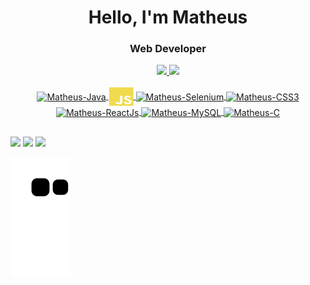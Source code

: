 <h1 align="center"> Hello, I'm Matheus </h1>
<h3 align="center"> Web Developer </h3>

<div align="center">
  <a href="https://github.com/matheusbruns">
  <img height="150px" src="https://github-readme-stats.vercel.app/api?username=matheusbruns&show_icons=true&theme=dark&include_all_commits=true&count_private=true"/>
  <img height="150px" src="https://github-readme-stats.vercel.app/api/top-langs/?username=matheusbruns&layout=compact&langs_count=7&theme=dark"/>
</div>
  
<div style="display:  inline_block"  align="center"><br>
  
  <a href="https://docs.oracle.com/en/java/">
    <img align="center"  alt="Matheus-Java"    height="50" width="40"  src="https://cdn.jsdelivr.net/gh/devicons/devicon/icons/java/java-original.svg" />
  </a>
  <a href="https://developer.mozilla.org/pt-BR/docs/Web/JavaScript">
    <img align="center"  alt="Matheus-Js"  height="30" width="40" src="https://raw.githubusercontent.com/devicons/devicon/master/icons/javascript/javascript-plain.svg"/>
  </a>
  <a href="https://www.selenium.dev/">
    <img align="center"  alt="Matheus-Selenium"    height="30" width="40"  src="https://cdn.jsdelivr.net/gh/devicons/devicon/icons/selenium/selenium-original.svg" />
  </a>
  <a href = "https://developer.mozilla.org/pt-BR/docs/Web/CSS">
    <img align="center"  alt="Matheus-CSS3"    height="30" width="40"  src="https://cdn.jsdelivr.net/gh/devicons/devicon/icons/css3/css3-original.svg"/>
  </a>
  <a href="https://pt-br.reactjs.org/">
    <img align="center"  alt="Matheus-ReactJs" height="50" width="40"  src="https://cdn.jsdelivr.net/gh/devicons/devicon/icons/react/react-original.svg"/>
  </a>
  <a href = "https://www.mysql.com/">  
    <img align="center"  alt="Matheus-MySQL"   height="50" width="40"  src="https://cdn.jsdelivr.net/gh/devicons/devicon/icons/mysql/mysql-original-wordmark.svg"/>
  </a>
  <a href = "https://www.w3schools.com/c/">
    <img align="center"  alt="Matheus-C"       height="40" width="40"  src="https://cdn.jsdelivr.net/gh/devicons/devicon/icons/c/c-original.svg" />
  </a>
</div>
  
  ##
  
<div> 
   <a href="https://www.instagram.com/matheus_bruns/" target="_blank"><img src="https://img.shields.io/badge/-Instagram-%23E4405F?style=for-the-badge&logo=instagram&logoColor=white" target="_blank"></a>
   <a href = "mailto:matheus.rbruns@gmail.com"><img src="https://img.shields.io/badge/-Gmail-%23333?style=for-the-badge&logo=gmail&logoColor=white" target="_blank"></a>
   <a href="https://www.linkedin.com/in/matheus-rosa-bruns-111536208/" target="_blank"><img src="https://img.shields.io/badge/-LinkedIn-%230077B5?style=for-the-badge&logo=linkedin&logoColor=white"  target="_blank"></a> 
 
  ![Snake animation](https://github.com/matheusbruns/matheusbruns/blob/output/github-contribution-grid-snake.svg)

</div>
  
